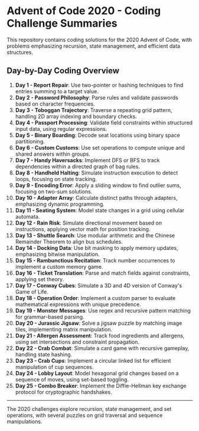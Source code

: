 # Advent of Code 2020 - Coding Challenge Summaries

This repository contains coding solutions for the 2020 Advent of Code, with problems emphasizing recursion, state management, and efficient data structures.

## Day-by-Day Coding Overview

1. **Day 1 - Report Repair**: Use two-pointer or hashing techniques to find entries summing to a target value.
2. **Day 2 - Password Philosophy**: Parse rules and validate passwords based on character frequencies.
3. **Day 3 - Toboggan Trajectory**: Traverse a repeating grid pattern, handling 2D array indexing and boundary checks.
4. **Day 4 - Passport Processing**: Validate field constraints within structured input data, using regular expressions.
5. **Day 5 - Binary Boarding**: Decode seat locations using binary space partitioning.
6. **Day 6 - Custom Customs**: Use set operations to compute unique and shared answers within groups.
7. **Day 7 - Handy Haversacks**: Implement DFS or BFS to track dependencies within a directed graph of bag rules.
8. **Day 8 - Handheld Halting**: Simulate instruction execution to detect loops, focusing on state tracking.
9. **Day 9 - Encoding Error**: Apply a sliding window to find outlier sums, focusing on two-sum solutions.
10. **Day 10 - Adapter Array**: Calculate distinct paths through adapters, emphasizing dynamic programming.
11. **Day 11 - Seating System**: Model state changes in a grid using cellular automata.
12. **Day 12 - Rain Risk**: Simulate directional movement based on instructions, applying vector math for position tracking.
13. **Day 13 - Shuttle Search**: Use modular arithmetic and the Chinese Remainder Theorem to align bus schedules.
14. **Day 14 - Docking Data**: Use bit masking to apply memory updates, emphasizing bitwise manipulation.
15. **Day 15 - Rambunctious Recitation**: Track number occurrences to implement a custom memory game.
16. **Day 16 - Ticket Translation**: Parse and match fields against constraints, applying set theory.
17. **Day 17 - Conway Cubes**: Simulate a 3D and 4D version of Conway's Game of Life.
18. **Day 18 - Operation Order**: Implement a custom parser to evaluate mathematical expressions with unique precedence.
19. **Day 19 - Monster Messages**: Use regex and recursive pattern matching for grammar-based parsing.
20. **Day 20 - Jurassic Jigsaw**: Solve a jigsaw puzzle by matching image tiles, implementing matrix manipulation.
21. **Day 21 - Allergen Assessment**: Track food ingredients and allergens, using set intersections and constraint propagation.
22. **Day 22 - Crab Combat**: Simulate a card game with recursive gameplay, handling state hashing.
23. **Day 23 - Crab Cups**: Implement a circular linked list for efficient manipulation of cup sequences.
24. **Day 24 - Lobby Layout**: Model hexagonal grid changes based on a sequence of moves, using set-based toggling.
25. **Day 25 - Combo Breaker**: Implement the Diffie-Hellman key exchange protocol for cryptographic handshakes.

---

The 2020 challenges explore recursion, state management, and set operations, with several puzzles on grid traversal and sequence manipulations.